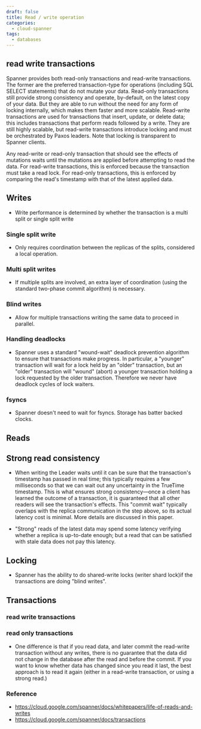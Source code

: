 ```yaml
---
draft: false
title: Read / write operation
categories:
  - cloud-spanner
tags:
  - databases
---
```


## read write transactions
Spanner provides both read-only transactions and read-write transactions. The former are the preferred transaction-type for operations (including SQL SELECT statements) that do not mutate your data. Read-only transactions still provide strong consistency and operate, by-default, on the latest copy of your data. But they are able to run without the need for any form of locking internally, which makes them faster and more scalable. Read-write transactions are used for transactions that insert, update, or delete data; this includes transactions that perform reads followed by a write. They are still highly scalable, but read-write transactions introduce locking and must be orchestrated by Paxos leaders. Note that locking is transparent to Spanner clients.

Any read-write or read-only transaction that should see the effects of mutations waits until the mutations are applied before attempting to read the data. For read-write transactions, this is enforced because the transaction must take a read lock. For read-only transactions, this is enforced by comparing the read's timestamp with that of the latest applied data.


## Writes 

- Write performance is determined by whether the transaction is a multi split or single split write

### Single split write
- Only requires coordination between the replicas of the splits, considered a local operation. 

### Multi split writes
- If multiple splits are involved, an extra layer of coordination (using the standard two-phase commit algorithm) is necessary.

### Blind writes 
- Allow for multiple transactions writing the same data to proceed in parallel.


### Handling deadlocks

- Spanner uses a standard "wound-wait" deadlock prevention algorithm to ensure that transactions make progress. In particular, a "younger" transaction will wait for a lock held by an "older" transaction, but an "older" transaction will "wound" (abort) a younger transaction holding a lock requested by the older transaction. Therefore we never have deadlock cycles of lock waiters.

### fsyncs

- Spanner doesn't need to wait for fsyncs. Storage has batter backed clocks.

## Reads 
## Strong read consistency

- When writing the Leader waits until it can be sure that the transaction's timestamp has passed in real time; this typically requires a few milliseconds so that we can wait out any uncertainty in the TrueTime timestamp. This is what ensures strong consistency—once a client has learned the outcome of a transaction, it is guaranteed that all other readers will see the transaction's effects. This "commit wait" typically overlaps with the replica communication in the step above, so its actual latency cost is minimal. More details are discussed in this paper.

-  "Strong" reads of the latest data may spend some latency verifying whether a replica is up-to-date enough; but a read that can be satisfied with stale data does not pay this latency. 


## Locking
- Spanner has the ability to do shared-write locks (writer shard lock)if the transactions are doing "blind writes".

## Transactions 

### read write transactions

### read only transactions
- One difference is that if you read data, and later commit the read-write transaction without any writes, there is no guarantee that the data did not change in the database after the read and before the commit. If you want to know whether data has changed since you read it last, the best approach is to read it again (either in a read-write transaction, or using a strong read.) 


### Reference
- https://cloud.google.com/spanner/docs/whitepapers/life-of-reads-and-writes
- https://cloud.google.com/spanner/docs/transactions